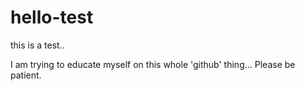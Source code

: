 # hello-test
this is a test..

I am trying to educate myself on this whole 'github' thing...  Please be patient.
